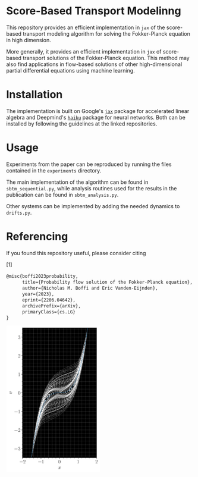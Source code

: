 # Score-Based Transport Modelinng
This repository provides an efficient implementation in ``jax`` of the score-based transport modeling algorithm for solving the Fokker-Planck equation in high dimension.

More generally, it provides an efficient implementation in ``jax`` of score-based transport solutions of the Fokker-Planck equation. This method may also find applications in flow-based solutions of other high-dimensional partial differential equations using machine learning.

# Installation
The implementation is built on Google's [``jax``](https://github.com/google/jax) package for accelerated linear algebra and Deepmind's [``haiku``](https://github.com/deepmind/dm-haiku) package for neural networks. Both can be installed by following the guidelines at the linked repositories.

# Usage
Experiments from the paper can be reproduced by running the files contained in the ``experiments`` directory.

The main implementation of the algorithm can be found in ``sbtm_sequential.py``, while analysis routines used for the results in the publication can be found in ``sbtm_analysis.py``.

Other systems can be implemented by adding the needed dynamics to ``drifts.py``.


# Referencing
If you found this repository useful, please consider citing

[1] 

```
@misc{boffi2023probability,
      title={Probability flow solution of the Fokker-Planck equation}, 
      author={Nicholas M. Boffi and Eric Vanden-Eijnden},
      year={2023},
      eprint={2206.04642},
      archivePrefix={arXiv},
      primaryClass={cs.LG}
}
```

<img src="figs/phase_portrait.png" width=50% height=50%>
